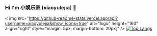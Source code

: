 ### Hi I'm 小娱乐家 (xiaoyulejia) 👋
< img src="https://github-readme-stats.vercel.app/api?username=xiaoyulejia&show_icons=true" alt="logo" height="160" align="right" style="margin: 5px; margin-bottom: 20px;" /\>
[![Top Langs](https://github-readme-stats.vercel.app/api/top-langs/?username=xiaoyulejia)](https://github.com/anuraghazra/github-readme-stats)


